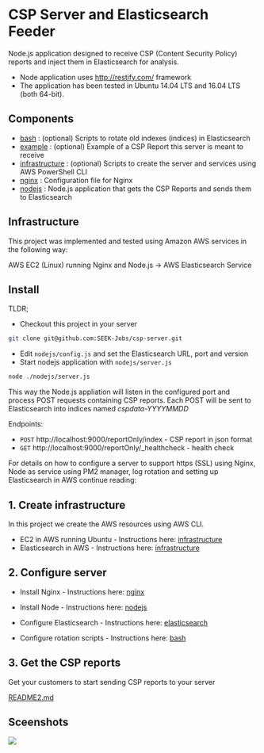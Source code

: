 CSP Server and Elasticsearch Feeder
===================================

Node.js application designed to receive CSP (Content Security Policy) reports and inject them in Elasticsearch for analysis.

- Node application uses http://restify.com/ framework
- The application has been tested in Ubuntu 14.04 LTS and 16.04 LTS (both 64-bit). 

## Components

* [bash](./bash) : (optional) Scripts to rotate old indexes (indices) in Elasticsearch
* [example](./example) : (optional) Example of a CSP Report this server is meant to receive
* [infrastructure](./infrastructure) : (optional) Scripts to create the server and services using AWS PowerShell CLI
* [nginx](./nginx) : Configuration file for Nginx
* [nodejs](./nodejs) : Node.js application that gets the CSP Reports and sends them to Elasticsearch

## Infrastructure

This project was implemented and tested using Amazon AWS services in the following way:

AWS EC2 (Linux) running Nginx and Node.js -> AWS Elasticsearch Service

## Install

TLDR; 
* Checkout this project in your server
```sh
git clone git@github.com:SEEK-Jobs/csp-server.git
```

* Edit `nodejs/config.js` and set the Elasticsearch URL, port and version
* Start nodejs application with `nodejs/server.js`
```sh
node ./nodejs/server.js
```

This way the Node.js appliation will listen in the configured port and process POST requests containing CSP reports.
Each POST will be sent to Elasticsearch into indices named *cspdata-YYYYMMDD*

Endpoints:

* `POST` http://localhost:9000/reportOnly/index - CSP report in json format
* `GET` http://localhost:9000/reportOnly/_healthcheck - health check

For details on how to configure a server  to support https (SSL) using Nginx, Node as service using PM2 manager, log rotation
and setting up Elasticsearch in AWS continue reading:

## 1. Create infrastructure

In this project we create the AWS resources using AWS CLI.
* EC2 in AWS running Ubuntu - Instructions here: [infrastructure](./infrastructure)
* Elasticsearch in AWS - Instructions here: [infrastructure](./infrastructure)

## 2. Configure server

* Install Nginx - Instructions here: [nginx](./nginx)

* Install Node - Instructions here: [nodejs](./nodejs)

* Configure Elasticsearch - Instructions here: [elasticsearch](./elasticsearch)

* Configure rotation scripts - Instructions here: [bash](./bash)

## 3. Get the CSP reports

Get your customers to start sending CSP reports to your server

[README2.md](./README2.md)

## Sceenshots
![](https://abadcer.com/downloads/work/kibana.png)